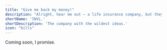 ```yaml
---
title: "Give me back my money!"
description: "Alright, hear me out – a life insurance company, but they give you back all the money you've paid. Sounds crazy? Yes."
shortName: 'INVL.'
shortDescription: 'The company with the wildest ideas.'
icon: "bills"
---
```


Coming soon, I promise.

<!--
## Discover
## Explore & Define
## Develop & Test
## Deliver & Listen
-->
